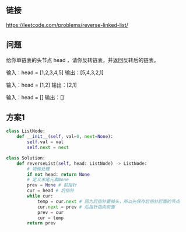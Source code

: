 ## 链接

https://leetcode.com/problems/reverse-linked-list/

## 问题

给你单链表的头节点 head ，请你反转链表，并返回反转后的链表。

输入：head = [1,2,3,4,5]
输出：[5,4,3,2,1]

输入：head = [1,2]
输出：[2,1]

输入：head = []
输出：[]

## 方案1

```python
class ListNode:
    def __init__(self, val=0, next=None):
        self.val = val
        self.next = next

class Solution:
    def reverseList(self, head: ListNode) -> ListNode:
        # 特殊处理
        if not head: return None
        # 定义末尾元素None
        prev = None # 前指针
        cur = head # 后指针
        while cur:
            temp = cur.next # 因为后指针要掉头，所以先保存后指针后面的节点
            cur.next = prev # 后指针指向前面
            prev = cur
            cur = temp
        return prev
```
